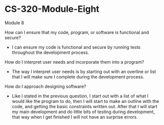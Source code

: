# CS-320-Module-Eight
Module 8


How can I ensure that my code, program, or software is functional and secure?

  - I can ensure my code is functional and secure by running tests throughout the development process.

How do I interpret user needs and incorporate them into a program?

   - The way I interpret user needs is by starting out with an overline or list that I will make sure I complete during the development process.

How do I approach designing software?

   - Like I stated in the previous question, I start out with a list of what I would like the program to do, then I will start to make an outline with the code, and getting the basic constraints written out. After that I will start my main development and do little bits of testing during development, that way when I get finished I will not have an surprise errors.
